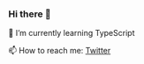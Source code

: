 ### Hi there 👋

🌱 I’m currently learning TypeScript

📫 How to reach me: [Twitter](https://twitter.com/danielturus)
